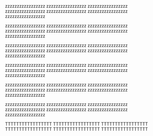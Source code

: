 zzzzzzzzzzzzzzzzz
zzzzzzzzzzzzzzzzz
zzzzzzzzzzzzzzzzz
zzzzzzzzzzzzzzzzz
zzzzzzzzzzzzzzzzz
zzzzzzzzzzzzzzzzz
zzzzzzzzzzzzzzzzz

zzzzzzzzzzzzzzzzz
zzzzzzzzzzzzzzzzz
zzzzzzzzzzzzzzzzz
zzzzzzzzzzzzzzzzz
zzzzzzzzzzzzzzzzz
zzzzzzzzzzzzzzzzz
zzzzzzzzzzzzzzzzz

zzzzzzzzzzzzzzzzz
zzzzzzzzzzzzzzzzz
zzzzzzzzzzzzzzzzz
zzzzzzzzzzzzzzzzz
zzzzzzzzzzzzzzzzz
zzzzzzzzzzzzzzzzz
zzzzzzzzzzzzzzzzz

zzzzzzzzzzzzzzzzz
zzzzzzzzzzzzzzzzz
zzzzzzzzzzzzzzzzz
zzzzzzzzzzzzzzzzz
zzzzzzzzzzzzzzzzz
zzzzzzzzzzzzzzzzz
zzzzzzzzzzzzzzzzz

zzzzzzzzzzzzzzzzz
zzzzzzzzzzzzzzzzz
zzzzzzzzzzzzzzzzz
zzzzzzzzzzzzzzzzz
zzzzzzzzzzzzzzzzz
zzzzzzzzzzzzzzzzz
zzzzzzzzzzzzzzzzz

zzzzzzzzzzzzzzzzz
zzzzzzzzzzzzzzzzz
zzzzzzzzzzzzzzzzz
zzzzzzzzzzzzzzzzz
zzzzzzzzzzzzzzzzz
zzzzzzzzzzzzzzzzz
zzzzzzzzzzzzzzzzz

TTTTTTTTTTTTTTTTT
TTTTTTTTTTTTTTTTT
TTTTTTTTTTTTTTTTT
TTTTTTTTTTTTTTTTT
TTTTTTTTTTTTTTTTT
TTTTTTTTTTTTTTTTT